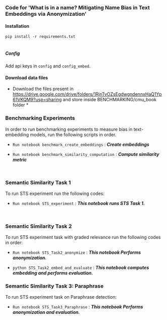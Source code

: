 ### Code for **'What is in a name? Mitigating Name Bias in Text Embeddings via Anonymization'**

#### Installation 
`pip install -r requirements.txt`
<br/><br/>

##### Config
Add api keys in `config` and `config_embed`. <br/>

#### Download data files
  * Download the files present in https://drive.google.com/drive/folders/1RjnTvOZsEgdwgndennxHaQ1Yp61VKQM9?usp=sharing and store inside BENCHMARKING/cmu_book folder *


### Benchmarking  Experiments

 In order to run benchmarking experiments to measure bias in text-embedding models, run the following scripts in order.

* `Run notebook benchmark_create_embeddings` : **_Create embeddings_**

* `Run notebook benchmark_similarity_computation` : **_Compute similarity metric_**

<br/>

### Semantic Similarity Task 1 
 To run STS experiment run the following codes:

* `Run notebook STS_experiment` :  **_This notebook runs STS Task 1._**  

<br/>

### Semantic Similarity Task 2
 To run STS experiment task with graded relevance run the following codes in order:

* `Run notebook STS_Task2_anonymize` : **_This notebook Performs anonymization._**

* `python STS_Task2_embed_and_evaluate` : **_This notebook computes embedding and performs evaluation._**


### Semantic Similarity Task 3: Paraphrase
 To run STS experiment task on Paraphrase detection:

* `Run notebook STS_Task3_Paraphrase` : **_This notebook Performs anonymization and evaluation._**


 
 
